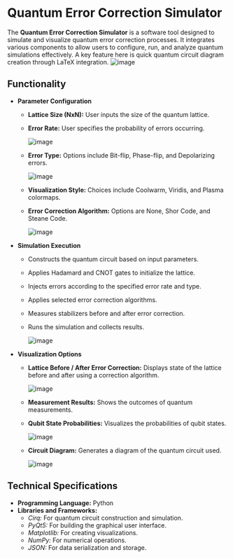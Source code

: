 # Quantum Error Correction Simulator

The **Quantum Error Correction Simulator** is a software tool designed to simulate and visualize quantum error correction processes. It integrates various components to allow users to configure, run, and analyze quantum simulations effectively. A key feature here is quick quantum circuit diagram creation through LaTeX integration.
![image](https://github.com/user-attachments/assets/1b92b7d6-7bcf-4c60-a319-4ff769680a63)


## **Functionality**

- **Parameter Configuration**
  - **Lattice Size (NxN):** User inputs the size of the quantum lattice.
  - **Error Rate:** User specifies the probability of errors occurring.
    
    ![image](https://github.com/user-attachments/assets/dc56d827-3d09-4ca6-a7fd-2e053ba11080)

  - **Error Type:** Options include Bit-flip, Phase-flip, and Depolarizing errors.
    
    ![image](https://github.com/user-attachments/assets/b16acf09-7e06-4ff8-aad5-019812258af2)

  - **Visualization Style:** Choices include Coolwarm, Viridis, and Plasma colormaps.
  - **Error Correction Algorithm:** Options are None, Shor Code, and Steane Code.
    
    ![image](https://github.com/user-attachments/assets/13d43dfc-b3b9-4f28-8d60-242d6d6ad465)


- **Simulation Execution**
  - Constructs the quantum circuit based on input parameters.
  - Applies Hadamard and CNOT gates to initialize the lattice.
  - Injects errors according to the specified error rate and type.
  - Applies selected error correction algorithms.
  - Measures stabilizers before and after error correction.
  - Runs the simulation and collects results.

    ![image](https://github.com/user-attachments/assets/5d9a6bbb-0863-4db1-b06c-79d99cf9b23c)


- **Visualization Options**
  - **Lattice Before / After Error Correction:** Displays state of the lattice before and after using a correction algorithm.
    
    ![image](https://github.com/user-attachments/assets/a94506f0-8e47-43d6-9f11-a7faf3dbef17)

  - **Measurement Results:** Shows the outcomes of quantum measurements.
  - **Qubit State Probabilities:** Visualizes the probabilities of qubit states.

    ![image](https://github.com/user-attachments/assets/c77c76eb-0241-42af-a8c5-b9912ea9b0d9)

  - **Circuit Diagram:** Generates a diagram of the quantum circuit used.
 
    ![image](https://github.com/user-attachments/assets/329276d5-42f2-4ce3-b7b1-8493e5e475dc)



## **Technical Specifications**

- **Programming Language:** Python
- **Libraries and Frameworks:**
  - *Cirq:* For quantum circuit construction and simulation.
  - *PyQt5:* For building the graphical user interface.
  - *Matplotlib:* For creating visualizations.
  - *NumPy:* For numerical operations.
  - *JSON:* For data serialization and storage.
